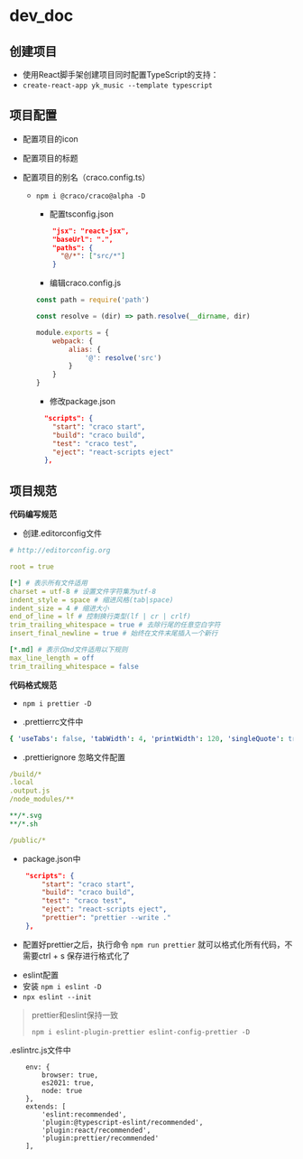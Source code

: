 # dev_doc

## 创建项目

-   使用React脚手架创建项目同时配置TypeScript的支持：
-   `create-react-app yk_music --template typescript`

## 项目配置

-   配置项目的icon

-   配置项目的标题

-   配置项目的别名（craco.config.ts）

    -   ```
        npm i @craco/craco@alpha -D
        ```

        -   配置tsconfig.json

        ```json
            "jsx": "react-jsx",
            "baseUrl": ".",
            "paths": {
              "@/*": ["src/*"]
            }
        ```

        -   编辑craco.config.js

        ```js
        const path = require('path')

        const resolve = (dir) => path.resolve(__dirname, dir)

        module.exports = {
            webpack: {
                alias: {
                    '@': resolve('src')
                }
            }
        }
        ```

        -   修改package.json

        ```json
          "scripts": {
            "start": "craco start",
            "build": "craco build",
            "test": "craco test",
            "eject": "react-scripts eject"
          },
        ```

## 项目规范

**代码编写规范**

-   创建.editorconfig文件

```yaml
# http://editorconfig.org

root = true

[*] # 表示所有文件适用
charset = utf-8 # 设置文件字符集为utf-8
indent_style = space # 缩进风格(tab|space)
indent_size = 4 # 缩进大小
end_of_line = lf # 控制换行类型(lf | cr | crlf)
trim_trailing_whitespace = true # 去除行尾的任意空白字符
insert_final_newline = true # 始终在文件末尾插入一个新行

[*.md] # 表示仅md文件适用以下规则
max_line_length = off
trim_trailing_whitespace = false
```

**代码格式规范**

-   `npm i prettier -D`

*   .prettierrc文件中

```yaml
{ 'useTabs': false, 'tabWidth': 4, 'printWidth': 120, 'singleQuote': true, 'trailingComma': 'none', 'semi': false }
```

-   .prettierignore 忽略文件配置

```yaml
/build/*
.local
.output.js
/node_modules/**

**/*.svg
**/*.sh

/public/*
```

-   package.json中

```json
    "scripts": {
        "start": "craco start",
        "build": "craco build",
        "test": "craco test",
        "eject": "react-scripts eject",
        "prettier": "prettier --write ."
    },
```

-   配置好prettier之后，执行命令 `npm run prettier` 就可以格式化所有代码，不需要ctrl + s 保存进行格式化了

*   eslint配置
*   安装 `npm i eslint -D `
*   `npx eslint --init`

> prettier和eslint保持一致
>
> ```
> npm i eslint-plugin-prettier eslint-config-prettier -D
> ```

.eslintrc.js文件中

```
    env: {
        browser: true,
        es2021: true,
        node: true
    },
    extends: [
        'eslint:recommended',
        'plugin:@typescript-eslint/recommended',
        'plugin:react/recommended',
        'plugin:prettier/recommended'
    ],
```

